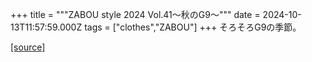 +++
title = """ZABOU style 2024 Vol.41～秋のG9～"""
date = 2024-10-13T11:57:59.000Z
tags = ["clothes","ZABOU"]
+++
そろそろG9の季節。

[[source]](https://zabou.org/2024/10/13/309888/)
